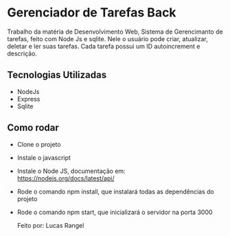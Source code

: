 # Gerenciador de Tarefas Back
Trabalho da matéria de Desenvolvimento Web, Sistema de Gerencimanto de tarefas, feito com Node Js e sqlite. Nele o usuário pode criar, atualizar, deletar e ler suas tarefas.
Cada tarefa possui um ID autoincrement e descrição.

## Tecnologias Utilizadas
- NodeJs
- Express
- Sqlite

## Como rodar
- Clone o projeto
- Instale o javascript
- Instale o Node JS, documentação em: https://nodejs.org/docs/latest/api/
- Rode o comando npm install, que instalará todas as dependências do projeto
- Rode o comando npm start, que inicializará o servidor na porta 3000

  Feito por: Lucas Rangel
